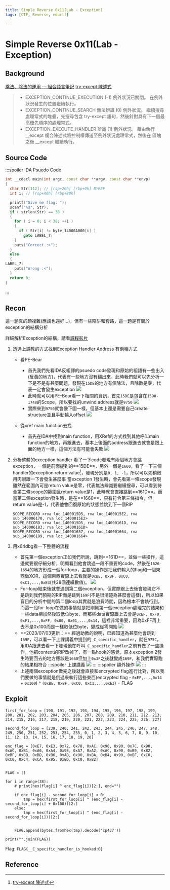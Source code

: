 ```yaml
---
title: Simple Reverse 0x11(Lab - Exception)
tags: [CTF, Reverse, eductf]

---
```


# Simple Reverse 0x11(Lab - Exception)
## Background
[乘法、除法的運用 — 組合語言筆記](https://mycollegenotebook.medium.com/%E4%B9%98%E6%B3%95-%E9%99%A4%E6%B3%95%E7%9A%84%E9%81%8B%E7%94%A8-%E7%B5%84%E5%90%88%E8%AA%9E%E8%A8%80%E7%AD%86%E8%A8%98-638b1eac4696)
[try-except 陳述式](https://learn.microsoft.com/zh-tw/cpp/cpp/try-except-statement?view=msvc-170&viewFallbackFrom=msvc-170%3Fns-enrollment-type%3DCollection&ns-enrollment-id=rdg3b1j45ye486)
>* EXCEPTION_CONTINUE_EXECUTION (-1) 例外狀況已關閉。 在例外狀況發生的位置繼續執行。
>* EXCEPTION_CONTINUE_SEARCH 無法辨識 (0) 例外狀況。 繼續搜尋處理常式的堆疊，先搜尋包含 try-except 語句，然後針對具有下一個最高優先順序的處理常式。
>* EXCEPTION_EXECUTE_HANDLER 辨識 (1) 例外狀況。 藉由執行 __except 複合陳述式將控制權傳送至例外狀況處理常式，然後在 區塊之後 __except 繼續執行。


## Source Code
:::spoiler IDA Psuedo Code
```cpp
int __cdecl main(int argc, const char **argv, const char **envp)
{
  char Str[112]; // [rsp+20h] [rbp+0h] BYREF
  int i; // [rsp+A0h] [rbp+80h]

  printf("Give me flag: ");
  scanf("%s", Str);
  if ( strlen(Str) == 38 )
  {
    for ( i = 0; i < 38; ++i )
    {
      if ( Str[i] != byte_14000A000[i] )
        goto LABEL_7;
    }
    puts("Correct :>");
  }
  else
  {
LABEL_7:
    puts("Wrong :<");
  }
  return 0;
}
```
:::
## Recon
這一題真的頗複雜(應該也還好...)，但有一些陷阱和套路，這一題是有關於exception的結構分析

詳細解析Exception的結構，請看[課程影片](https://www.youtube.com/live/4-hgyiCV3ZA?feature=share&t=1507)


1. 透過上課教的方式找到Exception Handler Address
    有兩種方式
    * 看PE-Bear
        * 首先我們先看IDA反組譯的psuedo code發現和原始的組語有一些出入(反黃的地方)，代表有一些地方沒有翻出來，此時我們就可以先分析一下是不是有甚麼問題，發現在`15DE`的地方有個除法，且除數是零，代表一定會發生exception
        ![](https://hackmd.io/_uploads/BkCEpelKn.png)
        * 此時就可以用PE-Bear看一下相關的資訊，首先`15DE`是包含在`1590-1748`的Scope，所以要找的unwind address就是`9750`
        ![](https://hackmd.io/_uploads/H1UfyWxtn.png)
        * 實際來到`9750`就會像下圖一樣，但基本上還是需要自己create structure並且手動輸入offset
        ![](https://hackmd.io/_uploads/ryWskWlY2.png)

    * 從xref main function去找
        * 首先在IDA中找到main function，用XRef的方式找到其他呼叫main function的地方，再跟進去，基本上後面的address跟進去就會是跟上面的地方一樣，這個方法有可能會失敗
        ![](https://hackmd.io/_uploads/BkGYeblYh.png)

2. 分析整體的exception handler
看了一下code發現有兩個地方會跳exception，一個是前面提到的==15DE==，另外一個是`1660`，看了一下三個handler的exception return value[^exception_return_value]，發現分別是`0, 1, -1`，所以可以先稍微用肉眼跟一下會發生甚麼事
當exception 1發生時，會先看第一條scope發現雖然在範圍內可是return value是零，代表無法辨識要繼續搜尋，可以看到符合第二條scope的範圍且return value是1，此時就會直接跳到==161D==。而當第二個exception發生時，是在==1660==，只有符合第三條指令，但return value是-1，代表他會回復原始的狀態並跳到下一個RIP
    ```
    SCOPE_RECORD <rva loc_1400015D5, rva loc_1400015E2, rva sub_140006170, rva loc_1400015E2>
    SCOPE_RECORD <rva loc_1400015D5, rva loc_14000161D, rva sub_140006183, rva loc_14000161D>
    SCOPE_RECORD <rva loc_140001657, rva loc_140001664, rva sub_140006199, rva loc_140001664>
    ```
3. 用x64dbg看一下整體的流程
    * 首先第一個exception正如我們所說，跳到==161D==，並做一些操作，這邊就要很仔細分析，明顯看到他會跳過一段不重要的code，然後在`1626-1654`的地方形成一個for-loop，主要的操作是把我們輸入的flag和一個東西做XOR，這個東西實際上去看就是`0xBE, 0xBF, 0xC0, 0xC1,...,0xE3`(共38個連續數值)。
    ![](https://hackmd.io/_uploads/Sy_UvWgK3.png)
    * For-loop結束後就會遇到第二個exception，但實際跟上去後會發現它不是跳到我們預期的RIP而是跳到`169F`(不是很清楚為甚麼會這樣)，所以如果盲目的分析中間的第二個loop其實就是浪費時間，因為根本不會執行到，而這一段for-loop在做的事情就是把剛剛第一個exception處理完的結果和一些data相加然後取低位byte，而那些data實際跟上去會是`0xEF, 0xF0, 0xF1,...,0xFF, 0x00, 0x01,...,0x14`，這裡非常重要，因為0xFF再上去不是0x100而是一樣取低位byte，變成從零開始
    ![](https://hackmd.io/_uploads/B1DRuWxK3.png)
    * ==2023/07/03更新：==
    經過助教的說明，已經知道為甚麼他會跳到`169F`，可以看一下上課講義中提到的`_C_specific_handler`，就在`975C`，用IDA跟進去看一下發現他在呼叫`_C_specific_handler`之前有做了一些操作，他把context的RIP改掉了，有一點hook的感覺，原本exception 2發生時要回去的地方應該是`1660`但加上`0x3F`之後就變成`169F`，和我們實際跑的結果相符合
        :::spoiler 上課講義
        ![](https://hackmd.io/_uploads/HyiTqrxYh.png)
        :::
        :::spoiler 額外操作
        ![](https://hackmd.io/_uploads/ryIUoSlYn.png)
        :::
    * 上述兩個exception做完之後就會直接和encrypted flag進行比對，所以我們要做的事情就是倒過來執行這些東西(encrypted flag - `0xEF,...,0x14` + `0x100`) ^ `(0xBE, 0xBF, 0xC0, 0xC1,...,0xE3`) = FLAG

## Exploit
```python=
first_for_loop = [190, 191, 192, 193, 194, 195, 196, 197, 198, 199, 200, 201, 202, 203, 204, 205, 206, 207, 208, 209, 210, 211, 212, 213, 214, 215, 216, 217, 218, 219, 220, 221, 222, 223, 224, 225, 226, 227]

second_for_loop = [239, 240, 241, 242, 243, 244, 245, 246, 247, 248, 249, 250, 251, 252, 253, 254, 255, 0, 1, 2, 3, 4, 5, 6, 7, 8, 9, 10, 11, 12, 13, 14, 15, 16, 17, 18, 19, 20]

enc_flag = [0xE7, 0xE3, 0x72, 0x78, 0xAC, 0x90, 0x90, 0x7C, 0x90, 0xAC, 0xB1, 0xA6, 0xA4, 0x9E, 0xA7, 0xA2, 0xAC, 0x90, 0xB9, 0xB2, 0xBF, 0xBB, 0xBD, 0xB6, 0xAB, 0x90, 0xBA, 0xB4, 0x90, 0xBF, 0xC0, 0xC0, 0xC4, 0xCA, 0x95, 0xED, 0xC0, 0xB2]


FLAG = []

for i in range(38):
    # print(hex(flag[i] ^ enc_flag[i])[2:], end="")

    if enc_flag[i] - second_for_loop[i] < 0:
        tmp = hex(first_for_loop[i] ^ (enc_flag[i] - second_for_loop[i] + 0x100))[2:]
    else:
        tmp = hex(first_for_loop[i] ^ (enc_flag[i] - second_for_loop[i]))[2:]


    FLAG.append(bytes.fromhex(tmp).decode('cp437'))

print("".join(FLAG))
```

Flag: `FLAG{__C_specific_handler_is_hooked:O}`
## Reference
[^exception_return_value]:[try-except 陳述式](https://learn.microsoft.com/zh-tw/cpp/cpp/try-except-statement?view=msvc-170&viewFallbackFrom=msvc-170%3Fns-enrollment-type%3DCollection&ns-enrollment-id=rdg3b1j45ye486)